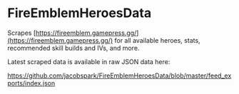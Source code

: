 # FireEmblemHeroesData
Scrapes [https://fireemblem.gamepress.gg/](https://fireemblem.gamepress.gg/) for all available heroes, stats, recommended skill builds and IVs, and more.

Latest scraped data is available in raw JSON data here:

https://github.com/jacobspark/FireEmblemHeroesData/blob/master/feed_exports/index.json
